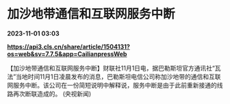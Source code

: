 # 加沙地带通信和互联网服务中断

**2023-11-01 03:03**

**https://api3.cls.cn/share/article/1504131?os=web&sv=7.7.5&app=CailianpressWeb**

【加沙地带通信和互联网服务中断】财联社11月1日电，据巴勒斯坦官方通讯社“瓦法”当地时间11月1日凌晨发布的消息，巴勒斯坦电信公司称加沙地带的通信和互联网服务中断。该公司在一份简短说明中解释说，服务中断是由于此前重新接通的线路再次断联造成的。 (央视新闻)